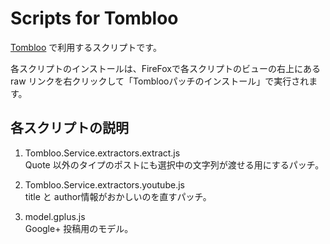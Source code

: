 # Scripts for Tombloo

[Tombloo](https://github.com/to/tombloo/wiki) で利用するスクリプトです。

各スクリプトのインストールは、FireFoxで各スクリプトのビューの右上にある raw リンクを右クリックして「Tomblooパッチのインストール」で実行されます。

## 各スクリプトの説明

1. Tombloo.Service.extractors.extract.js  
Quote 以外のタイプのポストにも選択中の文字列が渡せる用にするパッチ。

1. Tombloo.Service.extractors.youtube.js  
title と author情報がおかしいのを直すパッチ。

1. model.gplus.js  
Google+ 投稿用のモデル。